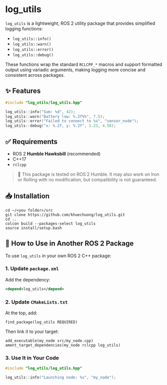# log_utils
`log_utils` is a lightweight, ROS 2 utility package that provides simplified logging functions:
- `log_utils::info()`
- `log_utils::warn()`
- `log_utils::error()`
- `log_utils::debug()`

These functions wrap the standard `RCLCPP_*` macros and support formatted output using variadic arguments, making logging more concise and consistent across packages.

## ✨ Features

```cpp
#include "log_utils/log_utils.hpp"

log_utils::info("Sum: %d", 42);
log_utils::warn("Battery low: %.2f%%", 7.5);
log_utils::error("Failed to connect to %s", "sensor_node");
log_utils::debug("x: %.2f, y: %.2f", 1.23, 4.56);
```
## ✅ Requirements

- ROS 2 **Humble Hawksbill** (recommended)
- C++17
- `rclcpp`

> 📝 This package is tested on ROS 2 Humble. It may also work on Iron or Rolling with no modification, but compatibility is not guaranteed.

## 📥 Installation
```
cd ~/<you folder>/src
git clone https://github.com/khuechuong/log_utils.git
cd ..
colcon build --packages-select log_utils
source install/setup.bash
```

## 🔧 How to Use in Another ROS 2 Package

To use `log_utils` in your own ROS 2 C++ package:

### 1. Update `package.xml`

Add the dependency:

```xml
<depend>log_utils</depend>
```

### 2. Update `CMakeLists.txt`

At the top, add:

```
find_package(log_utils REQUIRED)
```

Then link it to your target:

```
add_executable(my_node src/my_node.cpp)
ament_target_dependencies(my_node rclcpp log_utils)
```
### 3. Use It in Your Code

```cpp
#include "log_utils/log_utils.hpp"

log_utils::info("Launching node: %s", "my_node");
```

